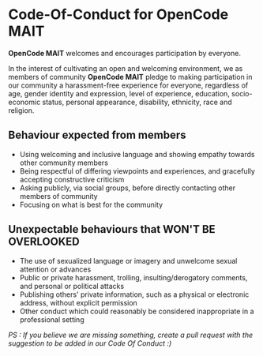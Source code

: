 # Code-Of-Conduct for OpenCode MAIT

**OpenCode MAIT** welcomes and encourages participation by everyone.

In the interest of cultivating an open and welcoming environment, we as members of community **OpenCode MAIT** pledge to making participation in our community a harassment-free experience for everyone, regardless of age, gender identity and expression, level of experience, education, socio-economic status, personal appearance, disability, ethnicity, race and religion.

## Behaviour expected from members

* Using welcoming and inclusive language and showing empathy towards other community members
* Being respectful of differing viewpoints and experiences, and gracefully accepting constructive criticism
* Asking publicly, via social groups, before directly contacting other members of community
* Focusing on what is best for the community

## Unexpectable behaviours that WON'T BE OVERLOOKED

* The use of sexualized language or imagery and unwelcome sexual attention or advances
* Public or private harassment, trolling, insulting/derogatory comments, and personal or political attacks
* Publishing others' private information, such as a physical or electronic address, without explicit permission
* Other conduct which could reasonably be considered inappropriate in a professional setting


*PS : If you believe we are missing something, create a pull request with the suggestion to be added in our Code Of Conduct :)*
